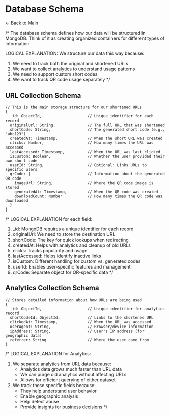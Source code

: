 # Database Schema

[← Back to Main](00-main.md)

/*
The database schema defines how our data will be structured in MongoDB.
Think of it as creating organized containers for different types of information.

LOGICAL EXPLANATION:
We structure our data this way because:
1. We need to track both the original and shortened URLs
2. We want to collect analytics to understand usage patterns
3. We need to support custom short codes
4. We want to track QR code usage separately
*/

## URL Collection Schema
```mongodb
// This is the main storage structure for our shortened URLs
{
  _id: ObjectId,                    // Unique identifier for each record
  originalUrl: String,              // The full URL that was shortened
  shortCode: String,                // The generated short code (e.g., "abc123")
  createdAt: Timestamp,             // When the short URL was created
  clicks: Number,                   // How many times the URL was accessed
  lastAccessed: Timestamp,          // When the URL was last clicked
  isCustom: Boolean,                // Whether the user provided their own short code
  userId: String,                   // Optional: Links URLs to specific users
  qrCode: {                         // Information about the generated QR code
    imageUrl: String,               // Where the QR code image is stored
    generatedAt: Timestamp,         // When the QR code was created
    downloadCount: Number           // How many times the QR code was downloaded
  }
}
```

/*
LOGICAL EXPLANATION for each field:
1. _id: MongoDB requires a unique identifier for each record
2. originalUrl: We need to store the destination URL
3. shortCode: The key for quick lookups when redirecting
4. createdAt: Helps with analytics and cleanup of old URLs
5. clicks: Tracks popularity and usage
6. lastAccessed: Helps identify inactive links
7. isCustom: Different handling for custom vs. generated codes
8. userId: Enables user-specific features and management
9. qrCode: Separate object for QR-specific data
*/

## Analytics Collection Schema
```mongodb
// Stores detailed information about how URLs are being used
{
  _id: ObjectId,                    // Unique identifier for analytics record
  shortCodeId: ObjectId,            // Links to the shortened URL
  clickedAt: Timestamp,             // When the URL was accessed
  userAgent: String,                // Browser/device information
  ipAddress: String,                // User's IP address (for geographic data)
  referrer: String                  // Where the user came from
}
```

/*
LOGICAL EXPLANATION for Analytics:
1. We separate analytics from URL data because:
   - Analytics data grows much faster than URL data
   - We can purge old analytics without affecting URLs
   - Allows for efficient querying of either dataset
2. We track these specific fields because:
   - They help understand user behavior
   - Enable geographic analysis
   - Help detect abuse
   - Provide insights for business decisions
*/ 